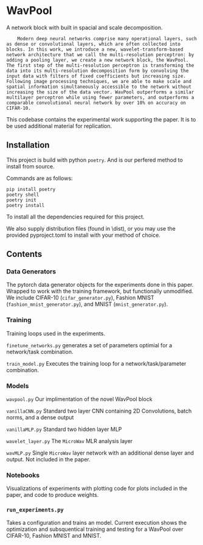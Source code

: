 # WavPool

A network block with built in spacial and scale decomposition.

```
    Modern deep neural networks comprise many operational layers, such as dense or convolutional layers, which are often collected into blocks. In this work, we introduce a new, wavelet-transform-based network architecture that we call the multi-resolution perceptron: by adding a pooling layer, we create a new network block, the WavPool. The first step of the multi-resolution perceptron is transforming the data into its multi-resolution decomposition form by convolving the input data with filters of fixed coefficients but increasing size. Following image processing techniques, we are able to make scale and spatial information simultaneously accessible to the network without increasing the size of the data vector. WavPool outperforms a similar multilayer perceptron while using fewer parameters, and outperforms a comparable convolutional neural network by over 10% on accuracy on CIFAR-10.

```

This codebase contains the experimental work supporting the paper. It is to be used additional material for replication.

## Installation

This project is build with python `poetry`. And is our perfered method to install from source.

Commands are as follows:

```
pip install poetry
poetry shell
poetry init
poetry install
```

To install all the dependencies required for this project.


We also supply distribution files (found in \dist), or you may use the provided pyproject.toml to install with your method of choice.

## Contents

### Data Generators
The pytorch data generator objects for the experiments done in this paper.
Wrapped to work with the training framework, but functionally unmodified.
We include CIFAR-10 (`cifar_generator.py`), Fashion MNIST (`fashion_mnist_generator.py`), and MNIST (`mnist_generator.py`).

### Training
Training loops used in the experiments.

`finetune_networks.py` generates a set of parameters optimial for a network/task combination.

`train_model.py` Executes the training loop for a network/task/parameter combination.

### Models

`wavpool.py` Our implimentation of the novel WavPool block

`vanillaCNN.py` Standard two layer CNN containing 2D Convolutions, batch norms, and a dense output

`vanillaMLP.py` Standard two hidden layer MLP

`wavelet_layer.py` The `MicroWav` MLR analysis layer

`wavMLP.py` Single `MicroWav` layer network with an additional dense layer and output. Not included in the paper.


### Notebooks

Visualizations of experiments with plotting code for plots included in the paper, and code to produce weights.

### `run_experiments.py`

Takes a configuration and trains an model.
Current execution shows the optimization and subsquentical training and testing for a WavPool over CIFAR-10, Fashion MNIST and MNIST.